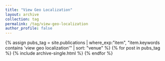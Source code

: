 ```yaml
---
title: "View Geo Localization"
layout: archive
collection: tag
permalink: /tag/view-geo-localization
author_profile: false
---
```


{% assign pubs_tag = site.publications | where_exp:"item", "item.keywords contains 'view geo localization'" | sort: "venue" %}
{% for post in pubs_tag %}
  {% include archive-single.html %}
{% endfor %}